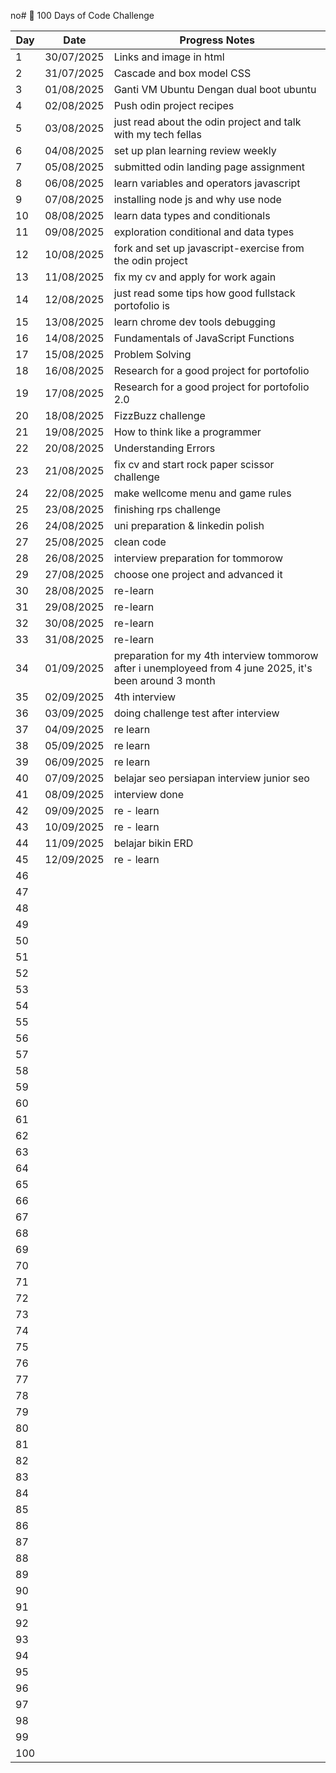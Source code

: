 no# 🚀 100 Days of Code Challenge

| Day | Date       | Progress Notes                |
|----|------------|-------------------------------|
| 1  | 30/07/2025 | Links and image in html        |
| 2  | 31/07/2025 | Cascade and box model CSS      |
| 3  | 01/08/2025 | Ganti VM Ubuntu Dengan dual boot ubuntu|
| 4  | 02/08/2025 | Push odin project recipes      |
| 5  | 03/08/2025 | just read about the odin project and talk with my tech fellas|
| 6  | 04/08/2025 | set up plan learning review weekly|
| 7  | 05/08/2025 | submitted odin landing page assignment|
| 8  | 06/08/2025 | learn variables and operators javascript|
| 9  | 07/08/2025 | installing node js and why use node|
| 10 | 08/08/2025 | learn data types and conditionals|
| 11 | 09/08/2025 | exploration conditional and data types|
| 12 | 10/08/2025 | fork and set up javascript-exercise from the odin project |
| 13 | 11/08/2025 | fix my cv and apply for work again |
| 14 | 12/08/2025 | just read some tips how good fullstack portofolio is |
| 15 | 13/08/2025 | learn chrome dev tools debugging |
| 16 | 14/08/2025 | Fundamentals of JavaScript Functions |
| 17 | 15/08/2025 | Problem Solving                 |
| 18 | 16/08/2025 | Research for a good project for portofolio |
| 19 | 17/08/2025 | Research for a good project for portofolio 2.0 |
| 20 | 18/08/2025 | FizzBuzz challenge |
| 21 | 19/08/2025 | How to think like a programmer |
| 22 | 20/08/2025 | Understanding Errors           |
| 23 | 21/08/2025 | fix cv and start rock paper scissor challenge |
| 24 | 22/08/2025 | make wellcome menu and game rules |
| 25 | 23/08/2025 | finishing rps challenge        |
| 26 | 24/08/2025 | uni preparation & linkedin polish|
| 27 | 25/08/2025 | clean code                     |
| 28 | 26/08/2025 | interview preparation for tommorow |
| 29 | 27/08/2025 | choose one project and advanced it |
| 30 | 28/08/2025 | re-learn                       |
| 31 | 29/08/2025 | re-learn                       |
| 32 | 30/08/2025 | re-learn                       |
| 33 | 31/08/2025 | re-learn                       |
| 34 | 01/09/2025 | preparation for my 4th interview tommorow after i unemployeed from 4 june 2025, it's been around 3 month|
| 35 | 02/09/2025 | 4th interview                  |
| 36 | 03/09/2025 | doing challenge test after interview |
| 37 | 04/09/2025 | re learn |
| 38 | 05/09/2025 | re learn |
| 39 | 06/09/2025 | re learn |
| 40 | 07/09/2025 | belajar seo persiapan interview junior seo  |
| 41 | 08/09/2025 | interview done                 |
| 42 | 09/09/2025 | re - learn                     |
| 43 | 10/09/2025 | re - learn                     |
| 44 | 11/09/2025 | belajar bikin ERD              |
| 45 | 12/09/2025 | re - learn                     |
| 46  |            |                               |
| 47  |            |                               |
| 48  |            |                               |
| 49  |            |                               |
| 50  |            |                               |
| 51  |            |                               |
| 52  |            |                               |
| 53  |            |                               |
| 54  |            |                               |
| 55  |            |                               |
| 56  |            |                               |
| 57  |            |                               |
| 58  |            |                               |
| 59  |            |                               |
| 60  |            |                               |
| 61  |            |                               |
| 62  |            |                               |
| 63  |            |                               |
| 64  |            |                               |
| 65  |            |                               |
| 66  |            |                               |
| 67  |            |                               |
| 68  |            |                               |
| 69  |            |                               |
| 70  |            |                               |
| 71  |            |                               |
| 72  |            |                               |
| 73  |            |                               |
| 74  |            |                               |
| 75  |            |                               |
| 76  |            |                               |
| 77  |            |                               |
| 78  |            |                               |
| 79  |            |                               |
| 80  |            |                               |
| 81  |            |                               |
| 82  |            |                               |
| 83  |            |                               |
| 84  |            |                               |
| 85  |            |                               |
| 86  |            |                               |
| 87  |            |                               |
| 88  |            |                               |
| 89  |            |                               |
| 90  |            |                               |
| 91  |            |                               |
| 92  |            |                               |
| 93  |            |                               |
| 94  |            |                               |
| 95  |            |                               |
| 96  |            |                               |
| 97  |            |                               |
| 98  |            |                               |
| 99  |            |                               |
| 100  |            |                               |

